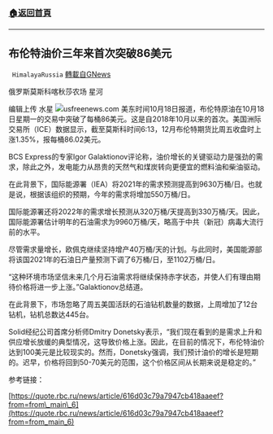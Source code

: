 ###  [:house:返回首頁](https://github.com/ourhimalayas/txt)
---


## 布伦特油价三年来首次突破86美元
` HimalayaRussia` [轉載自GNews](https://gnews.org/zh-hans/1602183/)

俄罗斯莫斯科喀秋莎农场 星河

编辑上传 水星
![](https://assets.gnews.org/wp-content/uploads/2021/10/B-4.jpg)usfreenews.com
美东时间10月18日报道，布伦特原油在10月18日星期一的交易中突破了每桶86美元。这是自2018年10月以来的首次。美国洲际交易所（ICE）数据显示，截至莫斯科时间6:13，12月布伦特期货比周五收盘时上涨1.35%，报每桶86.02美元。

BCS Express的专家Igor Galaktionov评论称，油价增长的关键驱动力是强劲的需求，除此之外，发电能力从昂贵的天然气和煤炭转向更便宜的燃料油和柴油驱动。

在此背景下，国际能源署（IEA）将2021年的需求预测提高到9630万桶/日。也就是说，根据该组织的预期，今年的需求将增加550万桶/日。

国际能源署还将2022年的需求增长预测从320万桶/天提高到330万桶/天。因此，国际能源署估计明年的石油需求为9960万桶/天，略高于中共（新冠）病毒大流行前的水平。

尽管需求量增长，欧佩克继续坚持增产40万桶/天的计划。与此同时，美国能源部将该国2021年的石油日产量预测下调了6万桶/日，至1102万桶/日。

“这种环境市场坚信未来几个月石油需求将继续保持赤字状态，并使人们有理由期待价格将进一步上涨。”Galaktionov总结道。

在此背景下，市场忽略了周五美国活跃的石油钻机数量的数据，上周增加了12台钻机，钻机总数达445台。

Solid经纪公司首席分析师Dmitry Donetsky表示，“我们现在看到的是需求上升和供应增长放缓的典型情况，这导致价格上涨。因此，在目前的情况下，布伦特油价达到100美元是比较现实的。然而，Donetsky强调，我们预计油价的增长是短期的。迟早，价格将回到50-70美元的范围，这个价格区间从长期来说是稳定的。”

参考链接：

[https://quote.rbc.ru/news/article/616d03c79a7947cb418aaeef?from=from\_main\_6](https://quote.rbc.ru/news/article/616d03c79a7947cb418aaeef?from=from_main_6)
